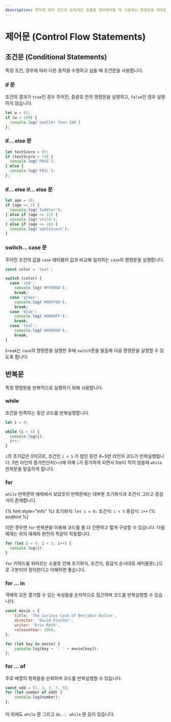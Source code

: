 ```yaml
---
description: 경우에 따라 코드의 순차적인 흐름을 제어해야할 때 사용하는 명령문을 제어문이라고 합니다.
---
```


# 제어문 (Control Flow Statements)

## 조건문 (Conditional Statements)

특정 조건, 경우에 따라 다른 동작을 수행하고 싶을 때 조건문을 사용합니다.

### if 문

조건의 결과가 `true`인 경우 주어진, 중괄호 안의 명령문을 실행하고, `false`인 경우 실행하지 않습니다.

```jsx
let w = 92;
if (w < 100) {
  console.log('smaller than 100')
};
```



### if… else 문

```jsx
let testScore = 85;
if (testScore > 79) {
  console.log('PASS');
} else {
  console.log('FAIL');
};
```



### if… else if… else 문

```jsx
let age = 20;
if (age <= 2) {
  console.log('toddler');
} else if (age <= 12) {
  console.log('child');
} else if (age <= 18) {
  console.log('adolescent');
}
```



### switch… case 문

주어진 조건의 값을 `case` 레이블의 값과 비교해 일치하는 `case`의 명령문을 실행합니다.

```jsx
const color = 'teal';

switch (color) {
  case 'red':
    console.log('#FF0000');
    break;
  case 'green':
    console.log('#00FF00');
    break;
  case 'blue':
    console.log('#0000FF');
    break;
  case 'teal':
    console.log('#008080');
    break;
}
```

`break`는 `case`의 명령문을 실행한 후에 `switch`문을 탈출해 다음 명령문을 실행할 수 있도록 합니다.



## 반복문

특정 명령문을 반복적으로 실행하기 위해 사용합니다.

### while

조건을 만족하는 동안 코드를 반복실행합니다.

```jsx
let i = 0;

while (i < 5) {
  console.log(i);
  i++;
}
```



`i`의 초기값은 0이므로, 조건인 `i < 5` 가 참인 동안 4\~5번 라인의 코드가 반복실행됩니다. 5번 라인의 증가연산자(`++`)에 의해 `i`가 증가하게 되면서 5보다 작지 않을때 `while` 반복문을 탈출하게 됩니다.



### for

`while` 반복문의 예제에서 보았듯이 반복문에는 대부분 초기화식과 조건식 그리고 증감식이 존재합니다.

{% hint style="info" %}
초기화식: `let i = 0;` 조건식: `i < 5` 증감식: `i++`
{% endhint %}

이런 경우엔 `for` 반복문을 이용해 코드를 좀 더 간편하고 짧게 구성할 수 있습니다. 다음 예제는 위의 예제와 완전히 똑같이 작동합니다.

```jsx
for (let i = 0; i < 5; i++) {
  console.log(i)
}
```



`for` 키워드를 뒤따르는 소괄호 안에 초기화식, 조건식, 증감식 순서대로 세미콜론(`;`)으로 구분지어 정의한다고 이해하면 좋습니다.



### for … in

객체의 모든 열거할 수 있는 속성들을 순차적으로 접근하며 코드를 반복실행할 수 있습니다.

```jsx
const movie = {
	title: 'The Curious Case of Benjamin Button',
	director: 'David Fincher',
	writer: 'Eric Roth',
	releaseYear: 2008,
};

for (let key in movie) {
	console.log(key + ': ' + movie[key]);
};
```



### for … of

주로 배열의 항목들을 순회하며 코드를 반복실행할 수 있습니다.

```jsx
const odd = [1, 3, 5, 7, 9];
for (let number of odd) {
	console.log(number);
};
```

####

이 외에도 `while` 문 그리고 `do... while` 문 등이 있습니다.

